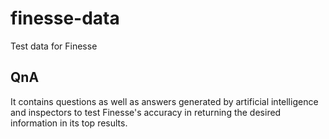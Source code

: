 # finesse-data

Test data for Finesse

## QnA

It contains questions as well as answers generated by artificial intelligence and inspectors to test Finesse's accuracy in returning the desired information in its top results.
